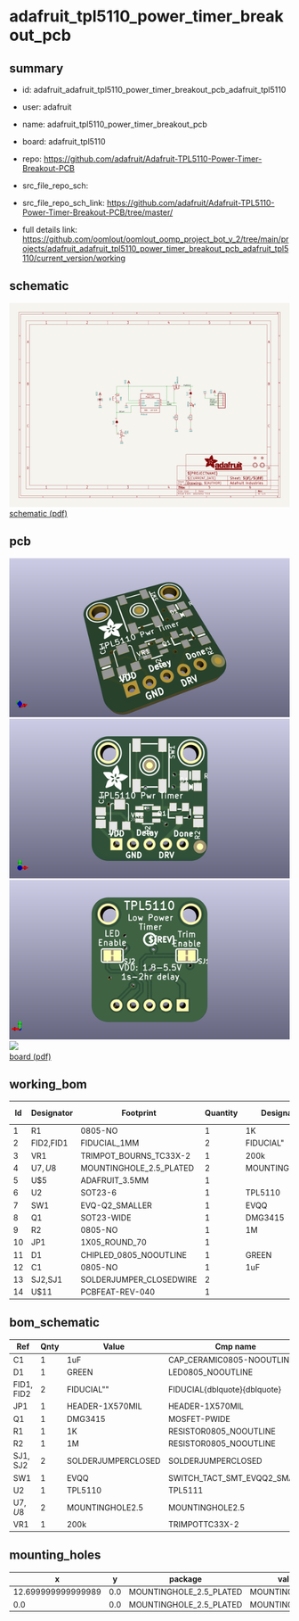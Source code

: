 # adafruit_tpl5110_power_timer_breakout_pcb
 
## summary 
* id: adafruit_adafruit_tpl5110_power_timer_breakout_pcb_adafruit_tpl5110
* user: adafruit
* name: adafruit_tpl5110_power_timer_breakout_pcb
* board: adafruit_tpl5110
* repo: https://github.com/adafruit/Adafruit-TPL5110-Power-Timer-Breakout-PCB



* src_file_repo_sch: 
* src_file_repo_sch_link: https://github.com/adafruit/Adafruit-TPL5110-Power-Timer-Breakout-PCB/tree/master/
* full details link: https://github.com/oomlout/oomlout_oomp_project_bot_v_2/tree/main/projects/adafruit_adafruit_tpl5110_power_timer_breakout_pcb_adafruit_tpl5110/current_version/working  

## schematic  
![](working_schematic_600.png)  
[schematic (pdf)](working_schematic.pdf)  

## pcb  
![](working_3d_600.png) 
![](working_3d_front_600.png)  
![](working_3d_back_600.png)  
![](working_600.png)  
[board (pdf)](working.pdf)  

## working_bom
| Id | Designator | Footprint | Quantity | Designation | Supplier and ref |  | None | 
| --- | --- | --- | --- | --- | --- | --- | --- | 
| 1 | R1 | 0805-NO | 1 | 1K |  |  | [''] | 
| 2 | FID2,FID1 | FIDUCIAL_1MM | 2 | FIDUCIAL" |  |  | [''] | 
| 3 | VR1 | TRIMPOT_BOURNS_TC33X-2 | 1 | 200k |  |  | [''] | 
| 4 | U$7,U$8 | MOUNTINGHOLE_2.5_PLATED | 2 | MOUNTINGHOLE2.5 |  |  | [''] | 
| 5 | U$5 | ADAFRUIT_3.5MM | 1 |  |  |  | [''] | 
| 6 | U2 | SOT23-6 | 1 | TPL5110 |  |  | [''] | 
| 7 | SW1 | EVQ-Q2_SMALLER | 1 | EVQQ |  |  | [''] | 
| 8 | Q1 | SOT23-WIDE | 1 | DMG3415 |  |  | [''] | 
| 9 | R2 | 0805-NO | 1 | 1M |  |  | [''] | 
| 10 | JP1 | 1X05_ROUND_70 | 1 |  |  |  | [''] | 
| 11 | D1 | CHIPLED_0805_NOOUTLINE | 1 | GREEN |  |  | [''] | 
| 12 | C1 | 0805-NO | 1 | 1uF |  |  | [''] | 
| 13 | SJ2,SJ1 | SOLDERJUMPER_CLOSEDWIRE | 2 |  |  |  | [''] | 
| 14 | U$11 | PCBFEAT-REV-040 | 1 |  |  |  | [''] | 


## bom_schematic
| Ref | Qnty | Value | Cmp name | Footprint | Description | Vendor | DNP | 
| --- | --- | --- | --- | --- | --- | --- | --- | 
| C1 | 1 | 1uF | CAP_CERAMIC0805-NOOUTLINE | working:0805-NO |  |  |  | 
| D1 | 1 | GREEN | LED0805_NOOUTLINE | working:CHIPLED_0805_NOOUTLINE |  |  |  | 
| FID1, FID2 | 2 | FIDUCIAL"" | FIDUCIAL{dblquote}{dblquote} | working:FIDUCIAL_1MM |  |  |  | 
| JP1 | 1 | HEADER-1X570MIL | HEADER-1X570MIL | working:1X05_ROUND_70 |  |  |  | 
| Q1 | 1 | DMG3415 | MOSFET-PWIDE | working:SOT23-WIDE |  |  |  | 
| R1 | 1 | 1K | RESISTOR0805_NOOUTLINE | working:0805-NO |  |  |  | 
| R2 | 1 | 1M | RESISTOR0805_NOOUTLINE | working:0805-NO |  |  |  | 
| SJ1, SJ2 | 2 | SOLDERJUMPERCLOSED | SOLDERJUMPERCLOSED | working:SOLDERJUMPER_CLOSEDWIRE |  |  |  | 
| SW1 | 1 | EVQQ | SWITCH_TACT_SMT_EVQQ2_SMALL | working:EVQ-Q2_SMALLER |  |  |  | 
| U2 | 1 | TPL5110 | TPL5111 | working:SOT23-6 |  |  |  | 
| U$7, U$8 | 2 | MOUNTINGHOLE2.5 | MOUNTINGHOLE2.5 | working:MOUNTINGHOLE_2.5_PLATED |  |  |  | 
| VR1 | 1 | 200k | TRIMPOTTC33X-2 | working:TRIMPOT_BOURNS_TC33X-2 |  |  |  | 


## mounting_holes
| x | y | package | value | ref | size | 
| --- | --- | --- | --- | --- | --- | 
| 12.699999999999989 | 0.0 | MOUNTINGHOLE_2.5_PLATED | MOUNTINGHOLE2.5 | U$7 | m3 | 
| 0.0 | 0.0 | MOUNTINGHOLE_2.5_PLATED | MOUNTINGHOLE2.5 | U$8 | m3 | 


